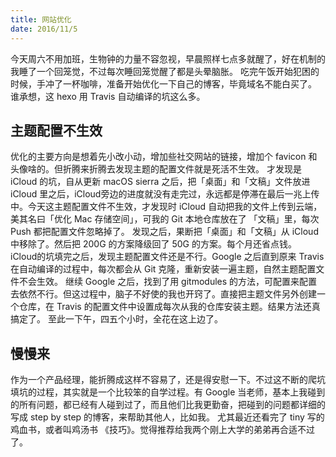```yaml
---
title: 网站优化
date: 2016/11/5
---
```


今天周六不用加班，生物钟的力量不容忽视，早晨照样七点多就醒了，好在机制的我睡了一个回笼觉，不过每次睡回笼觉醒了都是头晕脑胀。
吃完午饭开始犯困的时候，手冲了一杯咖啡，准备开始优化一下自己的博客，毕竟域名不能白买了。
谁承想，这 hexo 用 Travis 自动编译的坑这么多。  

## 主题配置不生效
优化的主要方向是想着先小改小动，增加些社交网站的链接，增加个 favicon 和头像啥的。但折腾来折腾去发现主题的配置文件就是死活不生效。
才发现是 iCloud 的坑，自从更新 macOS sierra 之后，把「桌面」和「文稿」文件放进 iCloud 里之后，iCloud旁边的进度就没有走完过，永远都是停滞在最后一兆上传中。今天这主题配置文件不生效，才发现时 iCloud 自动把我的文件上传到云端，美其名曰「优化 Mac 存储空间」，可我的 Git 本地仓库放在了 「文稿」里，每次 Push 都把配置文件忽略掉了。
发现之后，果断把「桌面」和「文稿」从 iCloud 中移除了。然后把 200G 的方案降级回了 50G 的方案。每个月还省点钱。
iCloud的坑填完之后，发现主题配置文件还是不行。Google 之后直到原来 Travis 在自动编译的过程中，每次都会从 Git 克隆，重新安装一遍主题，自然主题配置文件不会生效。
继续 Google 之后，找到了用 gitmodules 的方法，可配置来配置去依然不行。但这过程中，脑子不好使的我也开窍了。直接把主题文件另外创建一个仓库，在 Travis 的配置文件中设置成每次从我的仓库安装主题。结果方法还真搞定了。
至此一下午，四五个小时，全花在这上边了。
## 慢慢来
作为一个产品经理，能折腾成这样不容易了，还是得安慰一下。不过这不断的爬坑填坑的过程，其实就是一个比较笨的自学过程。有 Google 当老师，基本上我碰到的所有问题，都已经有人碰到过了，而且他们比我更勤奋，把碰到的问题都详细的写成 step by step 的博客，来帮助其他人，比如我。
尤其最近还看完了 tiny 写的鸡血书，或者叫鸡汤书 《技巧》。觉得推荐给我两个刚上大学的弟弟再合适不过了。
